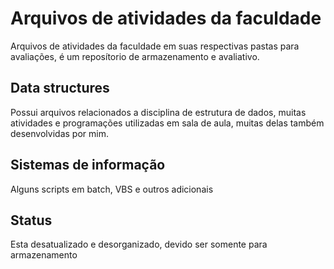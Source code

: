 # Arquivos de atividades da faculdade

Arquivos de atividades da faculdade em suas respectivas pastas para avaliações, é um reposítorio de armazenamento e avaliativo.

## Data structures

Possui arquivos relacionados a disciplina de estrutura de dados, muitas atividades e programações utilizadas em sala de aula, muitas delas também desenvolvidas por mim.

## Sistemas de informação

Alguns scripts em batch, VBS e outros adicionais

## Status

Esta desatualizado e desorganizado, devido ser somente para armazenamento
